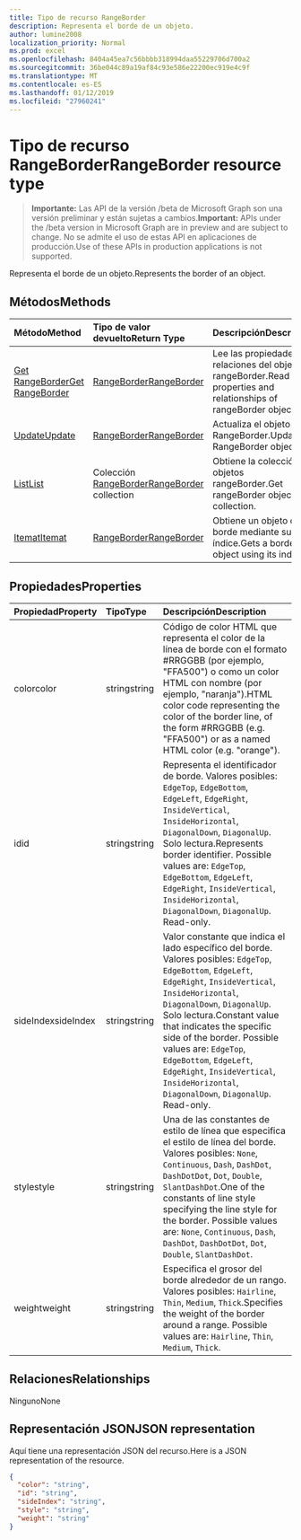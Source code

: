 ```yaml
---
title: Tipo de recurso RangeBorder
description: Representa el borde de un objeto.
author: lumine2008
localization_priority: Normal
ms.prod: excel
ms.openlocfilehash: 8404a45ea7c56bbbb318994daa55229706d700a2
ms.sourcegitcommit: 36be044c89a19af84c93e586e22200ec919e4c9f
ms.translationtype: MT
ms.contentlocale: es-ES
ms.lasthandoff: 01/12/2019
ms.locfileid: "27960241"
---
```

# <a name="rangeborder-resource-type"></a><span data-ttu-id="4af54-103">Tipo de recurso RangeBorder</span><span class="sxs-lookup"><span data-stu-id="4af54-103">RangeBorder resource type</span></span>

> <span data-ttu-id="4af54-104">**Importante:** Las API de la versión /beta de Microsoft Graph son una versión preliminar y están sujetas a cambios.</span><span class="sxs-lookup"><span data-stu-id="4af54-104">**Important:** APIs under the /beta version in Microsoft Graph are in preview and are subject to change.</span></span> <span data-ttu-id="4af54-105">No se admite el uso de estas API en aplicaciones de producción.</span><span class="sxs-lookup"><span data-stu-id="4af54-105">Use of these APIs in production applications is not supported.</span></span>

<span data-ttu-id="4af54-106">Representa el borde de un objeto.</span><span class="sxs-lookup"><span data-stu-id="4af54-106">Represents the border of an object.</span></span>


## <a name="methods"></a><span data-ttu-id="4af54-107">Métodos</span><span class="sxs-lookup"><span data-stu-id="4af54-107">Methods</span></span>

| <span data-ttu-id="4af54-108">Método</span><span class="sxs-lookup"><span data-stu-id="4af54-108">Method</span></span>           | <span data-ttu-id="4af54-109">Tipo de valor devuelto</span><span class="sxs-lookup"><span data-stu-id="4af54-109">Return Type</span></span>    |<span data-ttu-id="4af54-110">Descripción</span><span class="sxs-lookup"><span data-stu-id="4af54-110">Description</span></span>|
|:---------------|:--------|:----------|
|[<span data-ttu-id="4af54-111">Get RangeBorder</span><span class="sxs-lookup"><span data-stu-id="4af54-111">Get RangeBorder</span></span>](../api/rangeborder-get.md) | [<span data-ttu-id="4af54-112">RangeBorder</span><span class="sxs-lookup"><span data-stu-id="4af54-112">RangeBorder</span></span>](rangeborder.md) |<span data-ttu-id="4af54-113">Lee las propiedades y relaciones del objeto rangeBorder.</span><span class="sxs-lookup"><span data-stu-id="4af54-113">Read properties and relationships of rangeBorder object.</span></span>|
|[<span data-ttu-id="4af54-114">Update</span><span class="sxs-lookup"><span data-stu-id="4af54-114">Update</span></span>](../api/rangeborder-update.md) | [<span data-ttu-id="4af54-115">RangeBorder</span><span class="sxs-lookup"><span data-stu-id="4af54-115">RangeBorder</span></span>](rangeborder.md) |<span data-ttu-id="4af54-116">Actualiza el objeto RangeBorder.</span><span class="sxs-lookup"><span data-stu-id="4af54-116">Update RangeBorder object.</span></span> |
|[<span data-ttu-id="4af54-117">List</span><span class="sxs-lookup"><span data-stu-id="4af54-117">List</span></span>](../api/rangeborder-list.md) | <span data-ttu-id="4af54-118">Colección [RangeBorder](rangeborder.md)</span><span class="sxs-lookup"><span data-stu-id="4af54-118">[RangeBorder](rangeborder.md) collection</span></span> |<span data-ttu-id="4af54-119">Obtiene la colección de objetos rangeBorder.</span><span class="sxs-lookup"><span data-stu-id="4af54-119">Get rangeBorder object collection.</span></span> |
|[<span data-ttu-id="4af54-120">Itemat</span><span class="sxs-lookup"><span data-stu-id="4af54-120">Itemat</span></span>](../api/rangebordercollection-itemat.md)|[<span data-ttu-id="4af54-121">RangeBorder</span><span class="sxs-lookup"><span data-stu-id="4af54-121">RangeBorder</span></span>](rangeborder.md)|<span data-ttu-id="4af54-122">Obtiene un objeto de borde mediante su índice.</span><span class="sxs-lookup"><span data-stu-id="4af54-122">Gets a border object using its index</span></span>|

## <a name="properties"></a><span data-ttu-id="4af54-123">Propiedades</span><span class="sxs-lookup"><span data-stu-id="4af54-123">Properties</span></span>
| <span data-ttu-id="4af54-124">Propiedad</span><span class="sxs-lookup"><span data-stu-id="4af54-124">Property</span></span>     | <span data-ttu-id="4af54-125">Tipo</span><span class="sxs-lookup"><span data-stu-id="4af54-125">Type</span></span>   |<span data-ttu-id="4af54-126">Descripción</span><span class="sxs-lookup"><span data-stu-id="4af54-126">Description</span></span>|
|:---------------|:--------|:----------|
|<span data-ttu-id="4af54-127">color</span><span class="sxs-lookup"><span data-stu-id="4af54-127">color</span></span>|<span data-ttu-id="4af54-128">string</span><span class="sxs-lookup"><span data-stu-id="4af54-128">string</span></span>|<span data-ttu-id="4af54-129">Código de color HTML que representa el color de la línea de borde con el formato #RRGGBB (por ejemplo, "FFA500") o como un color HTML con nombre (por ejemplo, "naranja").</span><span class="sxs-lookup"><span data-stu-id="4af54-129">HTML color code representing the color of the border line, of the form #RRGGBB (e.g. "FFA500") or as a named HTML color (e.g. "orange").</span></span>|
|<span data-ttu-id="4af54-130">id</span><span class="sxs-lookup"><span data-stu-id="4af54-130">id</span></span>|<span data-ttu-id="4af54-131">string</span><span class="sxs-lookup"><span data-stu-id="4af54-131">string</span></span>|<span data-ttu-id="4af54-p102">Representa el identificador de borde. Valores posibles: `EdgeTop`, `EdgeBottom`, `EdgeLeft`, `EdgeRight`, `InsideVertical`, `InsideHorizontal`, `DiagonalDown`, `DiagonalUp`. Solo lectura.</span><span class="sxs-lookup"><span data-stu-id="4af54-p102">Represents border identifier. Possible values are: `EdgeTop`, `EdgeBottom`, `EdgeLeft`, `EdgeRight`, `InsideVertical`, `InsideHorizontal`, `DiagonalDown`, `DiagonalUp`. Read-only.</span></span>|
|<span data-ttu-id="4af54-135">sideIndex</span><span class="sxs-lookup"><span data-stu-id="4af54-135">sideIndex</span></span>|<span data-ttu-id="4af54-136">string</span><span class="sxs-lookup"><span data-stu-id="4af54-136">string</span></span>|<span data-ttu-id="4af54-p103">Valor constante que indica el lado específico del borde. Valores posibles: `EdgeTop`, `EdgeBottom`, `EdgeLeft`, `EdgeRight`, `InsideVertical`, `InsideHorizontal`, `DiagonalDown`, `DiagonalUp`. Solo lectura.</span><span class="sxs-lookup"><span data-stu-id="4af54-p103">Constant value that indicates the specific side of the border. Possible values are: `EdgeTop`, `EdgeBottom`, `EdgeLeft`, `EdgeRight`, `InsideVertical`, `InsideHorizontal`, `DiagonalDown`, `DiagonalUp`. Read-only.</span></span>|
|<span data-ttu-id="4af54-140">style</span><span class="sxs-lookup"><span data-stu-id="4af54-140">style</span></span>|<span data-ttu-id="4af54-141">string</span><span class="sxs-lookup"><span data-stu-id="4af54-141">string</span></span>|<span data-ttu-id="4af54-p104">Una de las constantes de estilo de línea que especifica el estilo de línea del borde. Valores posibles: `None`, `Continuous`, `Dash`, `DashDot`, `DashDotDot`, `Dot`, `Double`, `SlantDashDot`.</span><span class="sxs-lookup"><span data-stu-id="4af54-p104">One of the constants of line style specifying the line style for the border. Possible values are: `None`, `Continuous`, `Dash`, `DashDot`, `DashDotDot`, `Dot`, `Double`, `SlantDashDot`.</span></span>|
|<span data-ttu-id="4af54-144">weight</span><span class="sxs-lookup"><span data-stu-id="4af54-144">weight</span></span>|<span data-ttu-id="4af54-145">string</span><span class="sxs-lookup"><span data-stu-id="4af54-145">string</span></span>|<span data-ttu-id="4af54-p105">Especifica el grosor del borde alrededor de un rango. Valores posibles: `Hairline`, `Thin`, `Medium`, `Thick`.</span><span class="sxs-lookup"><span data-stu-id="4af54-p105">Specifies the weight of the border around a range. Possible values are: `Hairline`, `Thin`, `Medium`, `Thick`.</span></span>|

## <a name="relationships"></a><span data-ttu-id="4af54-148">Relaciones</span><span class="sxs-lookup"><span data-stu-id="4af54-148">Relationships</span></span>
<span data-ttu-id="4af54-149">Ninguno</span><span class="sxs-lookup"><span data-stu-id="4af54-149">None</span></span>


## <a name="json-representation"></a><span data-ttu-id="4af54-150">Representación JSON</span><span class="sxs-lookup"><span data-stu-id="4af54-150">JSON representation</span></span>

<span data-ttu-id="4af54-151">Aquí tiene una representación JSON del recurso.</span><span class="sxs-lookup"><span data-stu-id="4af54-151">Here is a JSON representation of the resource.</span></span>

<!-- {
  "blockType": "resource",
  "optionalProperties": [

  ],
  "@odata.type": "microsoft.graph.rangeBorder"
}-->

```json
{
  "color": "string",
  "id": "string",
  "sideIndex": "string",
  "style": "string",
  "weight": "string"
}

```

<!-- uuid: 8fcb5dbc-d5aa-4681-8e31-b001d5168d79
2015-10-25 14:57:30 UTC -->
<!-- {
  "type": "#page.annotation",
  "description": "RangeBorder resource",
  "keywords": "",
  "section": "documentation",
  "tocPath": ""
}-->

